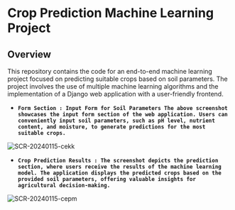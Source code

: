 # Crop Prediction Machine Learning Project

## Overview

This repository contains the code for an end-to-end machine learning project focused on predicting suitable crops based on soil parameters. The project involves the use of multiple machine learning algorithms and the implementation of a Django web application with a user-friendly frontend.


- **`Form Section :
Input Form for Soil Parameters
The above screenshot showcases the input form section of the web application. Users can conveniently input soil parameters, such as pH level, nutrient content, and moisture, to generate predictions for the most suitable crops.`**

![SCR-20240115-cekk](https://github.com/hrushikeshnayak/machine-learning-projects/assets/96150298/303e0e5f-5e24-4f47-bbb4-885bdd480ac2)


- **`Crop Prediction Results :
The screenshot depicts the prediction section, where users receive the results of the machine learning model. The application displays the predicted crops based on the provided soil parameters, offering valuable insights for agricultural decision-making.`**

![SCR-20240115-cepm](https://github.com/hrushikeshnayak/machine-learning-projects/assets/96150298/d05ce44e-463a-4e04-897d-bb61da67e23e)
